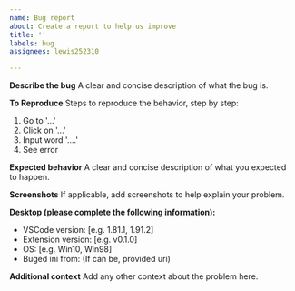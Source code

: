 ```yaml
---
name: Bug report
about: Create a report to help us improve
title: ''
labels: bug
assignees: lewis252310

---
```


**Describe the bug**
A clear and concise description of what the bug is.

**To Reproduce**
Steps to reproduce the behavior, step by step:
1. Go to '...'
2. Click on '...'
3. Input word '....'
4. See error

**Expected behavior**
A clear and concise description of what you expected to happen.

**Screenshots**
If applicable, add screenshots to help explain your problem.

**Desktop (please complete the following information):**
 - VSCode version: [e.g. 1.81.1, 1.91.2]
 - Extension version: [e.g. v0.1.0]
 - OS: [e.g. Win10, Win98]
 - Buged ini from: (If can be, provided uri)

**Additional context**
Add any other context about the problem here.
